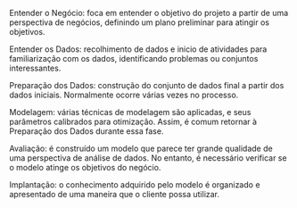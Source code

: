 
Entender o Negócio: foca em entender o objetivo do projeto a partir de uma perspectiva de negócios, definindo um plano preliminar para atingir os objetivos.

Entender os Dados: recolhimento de dados e inicio de atividades para familiarização com os dados, identificando problemas ou conjuntos interessantes.

Preparação dos Dados: construção do conjunto de dados final a partir dos dados iniciais. Normalmente ocorre várias vezes no processo.

Modelagem: várias técnicas de modelagem são aplicadas, e seus parâmetros calibrados para otimização. Assim, é comum retornar à Preparação dos Dados durante essa fase.

Avaliação: é construído um modelo que parece ter grande qualidade de uma perspectiva de análise de dados. No entanto, é necessário verificar se o modelo atinge os objetivos do negócio.

Implantação: o conhecimento adquirido pelo modelo é organizado e apresentado de uma maneira que o cliente possa utilizar.